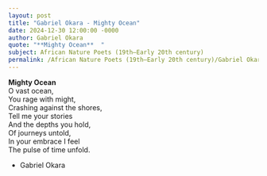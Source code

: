 ```yaml
---
layout: post
title: "Gabriel Okara - Mighty Ocean"
date: 2024-12-30 12:00:00 -0000
author: Gabriel Okara
quote: "**Mighty Ocean**  "
subject: African Nature Poets (19th–Early 20th century)
permalink: /African Nature Poets (19th–Early 20th century)/Gabriel Okara/Gabriel Okara - Mighty Ocean
---
```


**Mighty Ocean**  
O vast ocean,  
You rage with might,  
Crashing against the shores,  
Tell me your stories  
And the depths you hold,  
Of journeys untold,  
In your embrace I feel  
The pulse of time unfold.


- Gabriel Okara
